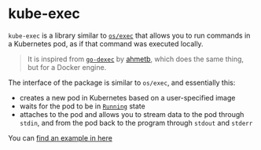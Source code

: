 kube-exec
=========

`kube-exec` is a library similar to [`os/exec`][1] that allows you to run commands in a Kubernetes pod, as if that command was executed locally.
> It is inspired from [`go-dexec`][2] by [ahmetb][3], which does the same thing, but for a Docker engine.

The interface of the package is similar to `os/exec`, and essentially this:

- creates a new pod in Kubernetes based on a user-specified image
- waits for the pod to be in [`Running`](https://kubernetes.io/docs/concepts/workloads/pods/pod-lifecycle/) state
- attaches to the pod and allows you to stream data to the pod through `stdin`, and from the pod back to the program through `stdout` and `stderr`

You can [find an example in here][4] 

[1]: https://golang.org/pkg/os/exec
[2]: https://github.com/ahmetb/go-dexec
[3]: https://twitter.com/ahmetb

[4]: /examples/main.go